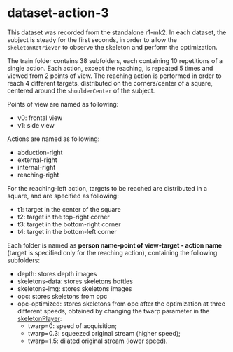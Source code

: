 # dataset-action-3

This dataset was recorded from the standalone r1-mk2.
In each dataset, the subject is steady for the first seconds, in order to allow the `skeletonRetriever` to observe the skeleton and perform the optimization.

The train folder contains 38 subfolders, each containing 10 repetitions of a single action. Each action, except the reaching, is repeated 5 times and viewed from 2 points of view. The reaching action is performed in order to reach 4 different targets, distributed on the corners/center of a square, centered around the `shoulderCenter` of the subject.

Points of view are named as following:
* v0: frontal view
* v1: side view

Actions are named as following:
* abduction-right
* external-right
* internal-right
* reaching-right

For the reaching-left action, targets to be reached are distributed in a square, and are specified as following:
* t1: target in the center of the square  
* t2: target in the top-right corner
* t3: target in the bottom-right corner
* t4: target in the bottom-left corner

Each folder is named as **person name-point of view-target - action name** (target is specified only for the reaching action), containing the following subfolders:
* depth: stores depth images
* skeletons-data: stores skeletons bottles
* skeletons-img: stores skeletons images
* opc: stores skeletons from opc
* opc-optimized: stores skeletons from opc after the optimization at three different speeds, obtained by changing the twarp parameter in the [skeletonPlayer](https://robotology.github.io/assistive-rehab/doc/doxygen/doc/html/classskeletonPlayer__IDL.html):
    - twarp=0: speed of acquisition;
    - twarp=0.3: squeezed original stream (higher speed);
    - twarp=1.5: dilated original stream (lower speed).
